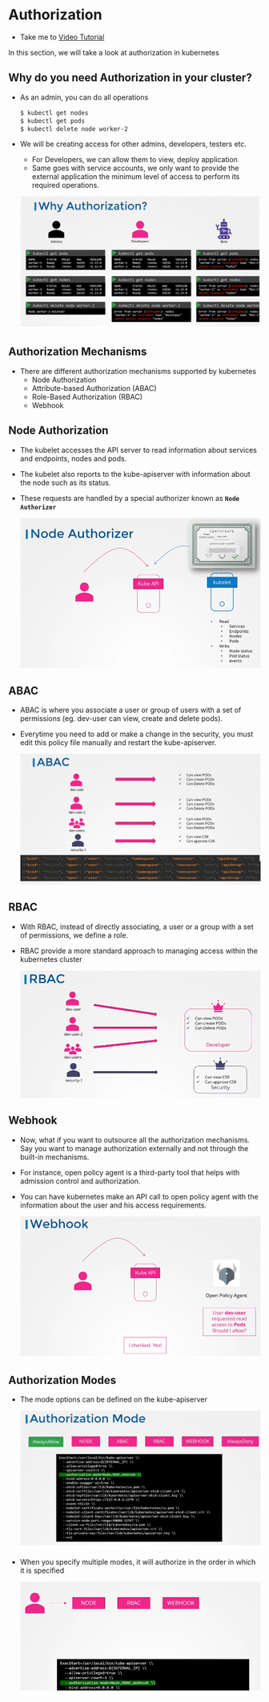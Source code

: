 # Authorization
  - Take me to [Video Tutorial](https://kodekloud.com/courses/539883/lectures/9808261)
  
In this section, we will take a look at authorization in kubernetes

## Why do you need Authorization in your cluster?
- As an admin, you can do all operations
  ```
  $ kubectl get nodes
  $ kubectl get pods
  $ kubectl delete node worker-2
  ```
- We will be creating access for other admins, developers, testers etc.
  - For Developers, we can allow them to view, deploy application 
  - Same goes with service accounts, we only want to provide the external application the minimum level of access to perform its required operations.
  
  ![at1](../../images/at1.PNG)
  
## Authorization Mechanisms
- There are different authorization mechanisms supported by kubernetes
  - Node Authorization
  - Attribute-based Authorization (ABAC)
  - Role-Based Authorization (RBAC)
  - Webhook
  
## Node Authorization
- The kubelet accesses the API server to read information about services and endpoints, nodes and pods.
- The kubelet also reports to the kube-apiserver with information about the node such as its status.
- These requests are handled by a special authorizer known as **`Node Authorizer`**

  ![node](../../images/node.PNG)
  
## ABAC
- ABAC is where you associate a user or group of users with a set of permissions (eg. dev-user can view, create and delete pods).
- Everytime you need to add or make a change in the security, you must edit this policy file manually and restart the kube-apiserver.

  ![abac](../../images/abac.PNG)
  
## RBAC
- With RBAC, instead of directly associating, a user or a group with a set of permissions, we define a role.
- RBAC provide a more standard approach to managing access within the kubernetes cluster

  ![rbac](../../images/rbac.PNG)

## Webhook
- Now, what if you want to outsource all the authorization mechanisms. Say you want to manage authorization externally and not through the built-in mechanisms.
- For instance, open policy agent is a third-party tool that helps with admission control and authorization.
- You can have kubernetes make an API call to open policy agent with the information about the user and his access requirements.
  
  ![webhook](../../images/webhook.PNG)
  
## Authorization Modes
- The mode options can be defined on the kube-apiserver

  ![mode](../../images/mode.PNG)
  
- When you specify multiple modes, it will authorize in the order in which it is specified

  ![mode1](../../images/mode1.PNG)
  
  
  
  
